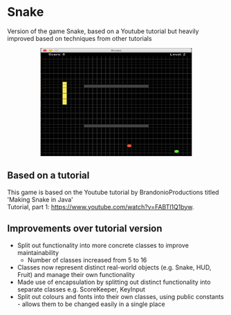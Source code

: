 # Snake
Version of the game Snake, based on a Youtube tutorial but heavily improved based on techniques from other tutorials

<p align="center">
  <img src="https://github.com/corinm/Snake/blob/master/resources/GitHub_Snake1.png?raw=true" width="350" height="250" alt="Screenshot showing Snake game"/>
</p>

## Based on a tutorial
This game is based on the Youtube tutorial by BrandonioProductions titled 'Making Snake in Java'  
Tutorial, part 1: https://www.youtube.com/watch?v=FABTl1Q1byw.

## Improvements over tutorial version
* Split out functionality into more concrete classes to improve maintainability
  * Number of classes increased from 5 to 16
* Classes now represent distinct real-world objects (e.g. Snake, HUD, Fruit) and manage their own functionality
* Made use of encapsulation by splitting out distinct functionality into separate classes e.g. ScoreKeeper, KeyInput
* Split out colours and fonts into their own classes, using public constants - allows them to be changed easily in a single place
